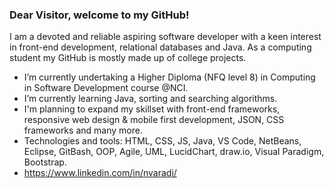 ### Dear Visitor, welcome to my GitHub!

I am a devoted and reliable aspiring software developer with a keen interest in front-end development, relational databases and Java.
As a computing student my GitHub is mostly made up of college projects.

- I’m currently undertaking a Higher Diploma (NFQ level 8) in Computing in Software Development course @NCI.
- I’m currently learning Java, sorting and searching algorithms.
- I'm planning to expand my skillset with front-end frameworks, responsive web design & mobile first development, JSON, CSS frameworks and many more.
- Technologies and tools: HTML, CSS, JS, Java, VS Code, NetBeans, Eclipse, GitBash, OOP, Agile, UML, LucidChart, draw.io, Visual Paradigm, Bootstrap.
- https://www.linkedin.com/in/nvaradi/
<!--
**NikolettVar/NikolettVar** is a ✨ _special_ ✨ repository because its `README.md` (this file) appears on your GitHub profile.

Here are some ideas to get you started:

- 🔭 I’m currently undertaking a Higher Diploma in Computing in Software Development course @NCI.
- 🌱 I’m currently learning Java, sorting and searching algorithms.
- 🌱 I'm planning to expand my skillset with front-end frameworks, JSON, CSS frameworks and many more.
- 👯 I’m looking to collaborate on ...
- 🤔 I’m looking for help with ...
- 💬 Ask me about ...
- 📫 How to reach me: ...
- 😄 Pronouns: ...
- ⚡ Fun fact: ...
-->

